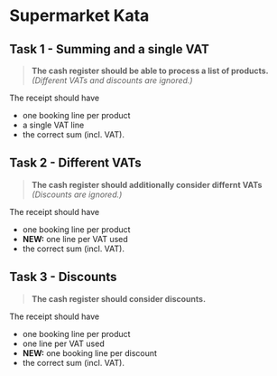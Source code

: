 ﻿# Supermarket Kata


## Task 1 - Summing and a single VAT

> **The cash register should be able to process a list of products.**  
> *(Different VATs and discounts are ignored.)*

The receipt should have
- one booking line per product
- a single VAT line
- the correct sum (incl. VAT).


## Task 2 - Different VATs

> **The cash register should additionally consider differnt VATs**  
> *(Discounts are ignored.)*

The receipt should have
- one booking line per product
- **NEW:** one line per VAT used
- the correct sum (incl. VAT).


## Task 3 - Discounts

> **The cash register should consider discounts.**


The receipt should have
- one booking line per product
- one line per VAT used
- **NEW:** one booking line per discount
- the correct sum (incl. VAT).

